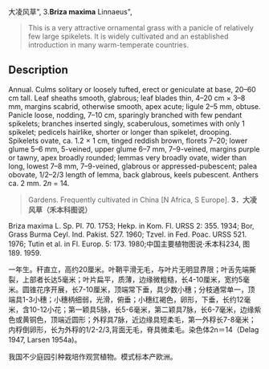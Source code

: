 大凌风草",
3.**Briza maxima** Linnaeus",

> This is a very attractive ornamental grass with a panicle of relatively few large spikelets. It is widely cultivated and an established introduction in many warm-temperate countries.

## Description
Annual. Culms solitary or loosely tufted, erect or geniculate at base, 20–60 cm tall. Leaf sheaths smooth, glabrous; leaf blades thin, 4–20 cm × 3–8 mm, margins scabrid, otherwise smooth, apex acute; ligule 2–5 mm, obtuse. Panicle loose, nodding, 7–10 cm, sparingly branched with few pendant spikelets; branches inserted singly, scaberulous, sometimes with only 1 spikelet; pedicels hairlike, shorter or longer than spikelet, drooping. Spikelets ovate, ca. 1.2 × 1 cm, tinged reddish brown, florets 7–20; lower glume 5–6 mm, 5-veined, upper glume 6–7 mm, 7–9-veined, margins purple or tawny, apex broadly rounded; lemmas very broadly ovate, wider than long, lowest 7–8 mm, 7–9-veined, glabrous or appressed-pubescent; palea obovate, 1/2–2/3 length of lemma, back glabrous, keels pubescent. Anthers ca. 2 mm. 2*n* = 14.

> Gardens. Frequently cultivated in China [N Africa, S Europe].
**3．大凌风草（禾本科图说）**

Briza maxima L. Sp. Pl. 70. 1753; Hekp. in Kom. Fl. URSS 2: 355. 1934; Bor, Grass Burma Ceyl. Ind. Pakist. 527. 1960; Tzvel. in Fed. Poac. URSS 521. 1976; Tutin et al. in Fl. Europ. 5: 173. 1980;中国主要植物图说·禾本科234, 图189. 1959.

一年生。秆直立，高约20厘米。叶鞘平滑无毛，与叶片无明显界限；叶舌先端撕裂，上部者长达5毫米；叶片扁平，质薄，边缘微粗糙，长4-10厘米，宽约5毫米。圆锥花序开展，长7-10厘米，顶端常下垂，具少数小穗；分枝通常单一，顶端具1-3小穗；小穗柄细弱，光滑，俯垂；小穗红褐色，卵形，下垂，长约12毫米，含10-12小花；第一颖具5脉，长5-6毫米，第二颖具7脉，长6-7毫米，边缘紫色或黄铜色，顶端近圆形；外稃具7脉，近边缘具短柔毛，第一外稃长7-8毫米；内稃倒卵形，长为外稃的1/2-2/3,背面无毛，脊具微柔毛。染色体2n＝14（Delag 1947, Larsen 1954a)。

我国不少庭园引种栽培作观赏植物。模式标本产欧洲。

